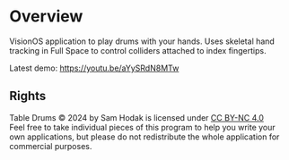# Overview
VisionOS application to play drums with your hands. Uses skeletal hand tracking in Full Space to control colliders attached to index fingertips.

Latest demo: https://youtu.be/aYySRdN8MTw

## Rights

Table Drums © 2024 by Sam Hodak is licensed under [CC BY-NC 4.0](https://creativecommons.org/licenses/by-nc/4.0/)  
Feel free to take individual pieces of this program to help you write your own applications, but please do not redistribute the whole application for commercial purposes.
